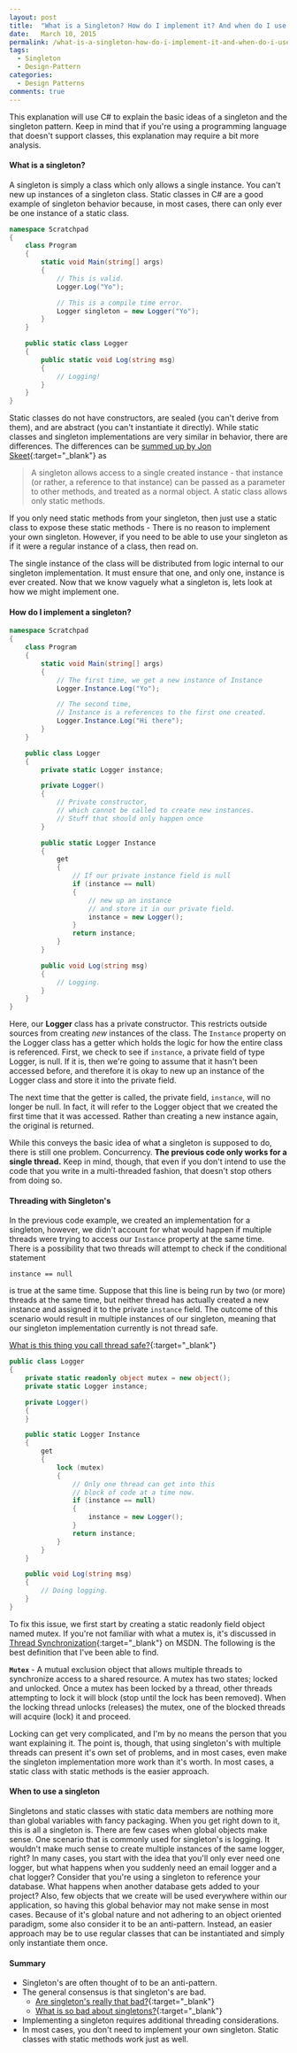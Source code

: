 ```yaml
---
layout: post
title:  "What is a Singleton? How do I implement it? And when do I use it?"
date:   March 10, 2015
permalink: /what-is-a-singleton-how-do-i-implement-it-and-when-do-i-use-it/
tags:
  - Singleton
  - Design-Pattern
categories:
  - Design Patterns
comments: true
---
```


This explanation will use C# to explain the basic ideas of a singleton and the singleton pattern. Keep in mind that if you're using a programming language that doesn't support classes, this explanation may require a bit more analysis.

#### What is a singleton?

A singleton is simply a class which only allows a single instance. You can't new up instances of a singleton class. Static classes in C# are a good example of singleton behavior because, in most cases, there can only ever be one instance of a static class.

```csharp
namespace Scratchpad
{
    class Program
    {
        static void Main(string[] args)
        {
            // This is valid.
            Logger.Log("Yo");

            // This is a compile time error.
            Logger singleton = new Logger("Yo");
        }
    }

    public static class Logger
    {
        public static void Log(string msg)
        {
            // Logging!
        }
    }
}
```

Static classes do not have constructors, are sealed (you can't derive from them), and are abstract (you can't instantiate it directly). While static classes and singleton implementations are very similar in behavior, there are differences. The differences can be [summed up by Jon Skeet](http://stackoverflow.com/a/519536/1730061){:target="_blank"} as


> A singleton allows access to a single created instance - that instance
(or rather, a reference to that instance) can be passed as a parameter
to other methods, and treated as a normal object.
A static class allows only static methods.


If you only need static methods from your singleton, then just use a static class to expose these static methods - There is no reason to implement your own singleton. However, if you need to be able to use your singleton as if it were a regular instance of a class, then read on.

The single instance of the class will be distributed from logic internal to our singleton implementation. It must ensure that one, and only one, instance is ever created. Now that we know vaguely what a singleton is, lets look at how we might implement one.

#### How do I implement a singleton?

```csharp
namespace Scratchpad
{
    class Program
    {
        static void Main(string[] args)
        {
            // The first time, we get a new instance of Instance
            Logger.Instance.Log("Yo");

            // The second time,
            // Instance is a references to the first one created.
            Logger.Instance.Log("Hi there");
        }
    }

    public class Logger
    {
        private static Logger instance;

        private Logger()
        {
            // Private constructor,
            // which cannot be called to create new instances.
            // Stuff that should only happen once
        }

        public static Logger Instance
        {
            get
            {
                // If our private instance field is null
                if (instance == null)
                {
                    // new up an instance
                    // and store it in our private field.
                    instance = new Logger();
                }
                return instance;
            }
        }

        public void Log(string msg)
        {
            // Logging.
        }
    }
}
```

Here, our **Logger** class has a private constructor. This restricts outside sources from creating *new* instances of the class. The `Instance` property on the Logger class has a getter which holds the logic for how the entire class is referenced. First, we check to see if `instance`, a private field of type Logger, is null. If it is, then we're going to assume that it hasn't been accessed before, and therefore it is okay to new up an instance of the Logger class and store it into the private field.

The next time that the getter is called, the private field, `instance`, will no longer be null. In fact, it will refer to the Logger object that we created the first time that it was accessed. Rather than creating a new instance again, the original is returned.

While this conveys the basic idea of what a singleton is supposed to do, there is still one problem. Concurrency. **The previous code only works for a single thread.** Keep in mind, though, that even if you don't intend to use the code that you write in a multi-threaded fashion, that doesn't stop others from doing so.

#### Threading with Singleton's

In the previous code example, we created an implementation for a singleton, however, we didn't account for what would happen if multiple threads were trying to access our `Instance` property at the same time. There is a possibility that two threads will attempt to check if the conditional statement

```
instance == null
```

is true at the same time. Suppose that this line is being run by two (or more) threads at the same time, but neither thread has actually created a new instance and assigned it to the private `instance` field. The outcome of this scenario would result in multiple instances of our singleton, meaning that our singleton implementation currently is not thread safe.

[What is this thing you call thread safe?](http://blogs.msdn.com/b/ericlippert/archive/2009/10/19/what-is-this-thing-you-call-thread-safe.aspx){:target="_blank"}

```csharp
public class Logger
{
    private static readonly object mutex = new object();
    private static Logger instance;

    private Logger()
    {
    }

    public static Logger Instance
    {
        get
        {
            lock (mutex)
            {
                // Only one thread can get into this
                // block of code at a time now.
                if (instance == null)
                {
                    instance = new Logger();
                }
                return instance;
            }
        }
    }

    public void Log(string msg)
    {
        // Doing logging.
    }
}
```

To fix this issue, we first start by creating a static readonly field object named mutex. If you're not familiar with what a mutex is, it's discussed in [Thread Synchronization](https://msdn.microsoft.com/en-us/library/ms173179.aspx){:target="_blank"} on MSDN. The following is the best definition that I've been able to find.

**`Mutex`** - A mutual exclusion object that allows multiple threads to synchronize access to a shared resource. A mutex has two states; locked and unlocked. Once a mutex has been locked by a thread, other threads attempting to lock it will block (stop until the lock has been removed). When the locking thread unlocks (releases) the mutex, one of the blocked threads will acquire (lock) it and proceed.

Locking can get very complicated, and I'm by no means the person that you want explaining it. The point is, though, that using singleton's with multiple threads can present it's own set of problems, and in most cases, even make the singleton implementation more work than it's worth. In most cases, a static class with static methods is the easier approach.

#### When to use a singleton

Singletons and static classes with static data members are nothing more than global variables with fancy packaging. When you get right down to it, this is all a singleton is. There are few cases when global objects make sense. One scenario that is commonly used for singleton's is logging. It wouldn't make much sense to create multiple instances of the same logger, right? In many cases, you start with the idea that you'll only ever need one logger, but what happens when you suddenly need an email logger and a chat logger? Consider that you're using a singleton to reference your database. What happens when another database gets added to your project? Also, few objects that we create will be used everywhere within our application, so having this global behavior may not make sense in most cases. Because of it's global nature and not adhering to an object oriented paradigm, some also consider it to be an anti-pattern. Instead, an easier approach may be to use regular classes that can be instantiated and simply only instantiate them once.

#### Summary

- Singleton's are often thought of to be an anti-pattern.
- The general consensus is that singleton's are bad.
  - [Are singleton's really that bad?](http://stackoverflow.com/questions/1020312/are-singletons-really-that-bad){:target="_blank"}
  - [What is so bad about singletons?](http://stackoverflow.com/questions/137975/what-is-so-bad-about-singletons){:target="_blank"}
- Implementing a singleton requires additional threading considerations.
- In most cases, you don't need to implement your own singleton. Static classes with static methods work just as well.
